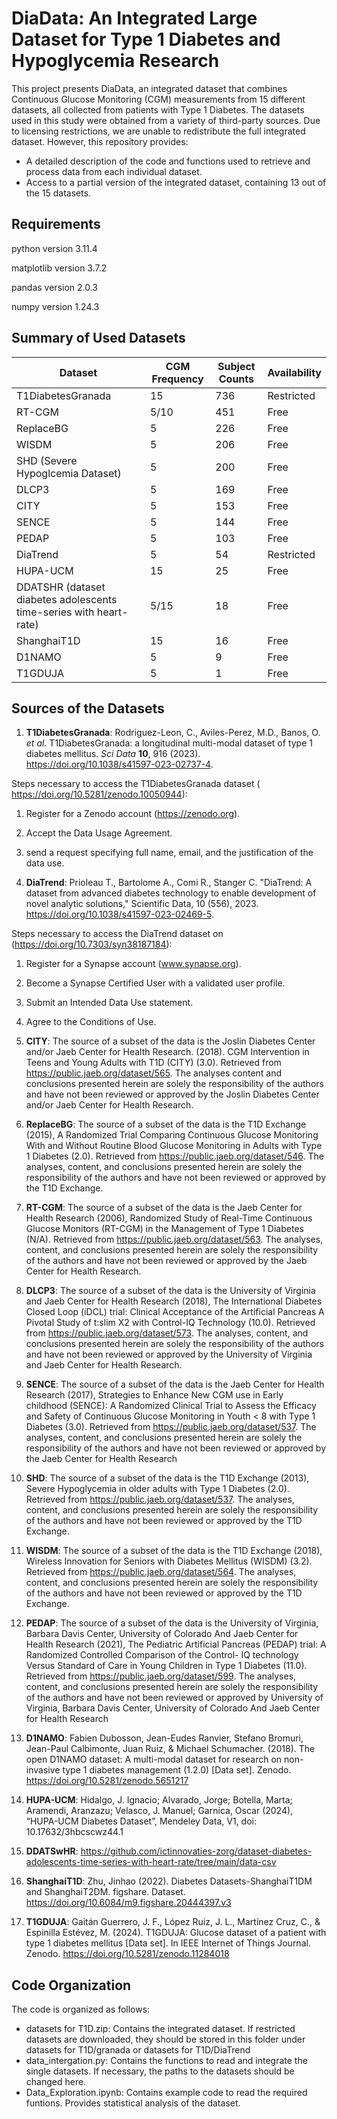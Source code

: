 # DiaData: An Integrated Large Dataset for Type 1 Diabetes and Hypoglycemia Research

This project presents DiaData, an integrated dataset that combines Continuous Glucose Monitoring (CGM) measurements from 15 different datasets, all collected from patients with Type 1 Diabetes. The datasets used in this study were obtained from a variety of third-party sources. Due to licensing restrictions, we are unable to redistribute the full integrated dataset. However, this repository provides:

- A detailed description of the code and functions used to retrieve and process data from each individual dataset.
- Access to a partial version of the integrated dataset, containing 13 out of the 15 datasets.

## Requirements

python version 3.11.4

matplotlib version 3.7.2

pandas version 2.0.3

numpy version 1.24.3


## Summary of Used Datasets 

| Dataset                                                      | CGM Frequency | Subject Counts | Availability |
| ------------------------------------------------------------ | ------------- | -------------- | ------------ |
| T1DiabetesGranada                                            | 15            | 736            | Restricted   |
| RT-CGM                                                       | 5/10          | 451            | Free         |
| ReplaceBG                                                    | 5             | 226            | Free         |
| WISDM                                                        | 5             | 206            | Free         |
| SHD (Severe Hypoglcemia Dataset)                             | 5             | 200            | Free         |
| DLCP3                                                        | 5             | 169            | Free         |
| CITY                                                         | 5             | 153            | Free         |
| SENCE                                                        | 5             | 144            | Free         |
| PEDAP                                                        | 5             | 103            | Free         |
| DiaTrend                                                     | 5             | 54             | Restricted   |
| HUPA-UCM                                                     | 15            | 25             | Free         |
| DDATSHR (dataset diabetes adolescents time-series with heart-rate) | 5/15    | 18             | Free         |
| ShanghaiT1D                                                  | 15            | 16             | Free         |
| D1NAMO                                                       | 5             | 9              | Free         |
| T1GDUJA                                                      | 5             | 1              | Free         |



## Sources of the Datasets

1. **T1DiabetesGranada**: Rodriguez-Leon, C., Aviles-Perez, M.D., Banos, O. *et al.* T1DiabetesGranada: a longitudinal multi-modal dataset of type 1 diabetes mellitus. *Sci Data* **10**, 916 (2023). https://doi.org/10.1038/s41597-023-02737-4.

  Steps necessary to access the T1DiabetesGranada dataset ( https://doi.org/10.5281/zenodo.10050944):

  1. Register for a Zenodo account (https://zenodo.org).
  2. Accept the Data Usage Agreement.
  3. send a request specifying full name, email, and the justification of the data use.

2. **DiaTrend**: Prioleau T., Bartolome A., Comi R., Stanger C. "DiaTrend: A dataset from advanced diabetes technology to enable development of novel analytic solutions," Scientific Data, 10 (556), 2023. https://doi.org/10.1038/s41597-023-02469-5.

  Steps necessary to access the DiaTrend dataset on (https://doi.org/10.7303/syn38187184):

  1. Register for a Synapse account (www.synapse.org).
  2. Become a Synapse Certified User with a validated user profile.
  3. Submit an Intended Data Use statement.
  4. Agree to the Conditions of Use.

3. **CITY**: The source of a subset of the data is the Joslin Diabetes Center and/or Jaeb Center for Health Research. (2018). CGM Intervention in Teens and Young Adults with T1D (CITY) (3.0). Retrieved from https://public.jaeb.org/dataset/565. The analyses content and conclusions presented herein are solely the responsibility of the authors and have not been reviewed or approved by the Joslin Diabetes Center and/or Jaeb Center for Health Research.

4. **ReplaceBG**: The source of a subset of the data is the T1D Exchange (2015), A Randomized Trial Comparing Continuous Glucose Monitoring With and Without Routine Blood Glucose Monitoring in Adults with Type 1 Diabetes (2.0). Retrieved from https://public.jaeb.org/dataset/546. The analyses, content, and conclusions presented herein are solely the responsibility of the authors and have not been reviewed or approved by the T1D Exchange. 

5. **RT-CGM**: The source of a subset of the data is the Jaeb Center for Health Research (2006), Randomized Study of Real-Time Continuous Glucose Monitors (RT-CGM) in the Management of Type 1 Diabetes (N/A). Retrieved from https://public.jaeb.org/dataset/563. The analyses, content, and conclusions presented herein are solely the responsibility of the authors and have not been reviewed or approved by the Jaeb Center for Health Research. 

6. **DLCP3**: The source of a subset of the data is the University of Virginia and Jaeb Center for Health Research (2018), The International Diabetes Closed Loop (iDCL) trial: Clinical Acceptance of the Artificial Pancreas A Pivotal Study of t:slim X2 with Control-IQ Technology (10.0). Retrieved from https://public.jaeb.org/dataset/573. The analyses, content, and conclusions presented herein are solely the responsibility of the authors and have not been reviewed or approved by the University of Virginia and Jaeb Center for Health Research. 

7. **SENCE**: The source of a subset of the data is the Jaeb Center for Health Research (2017), Strategies to Enhance New CGM use in Early childhood (SENCE): A Randomized Clinical Trial to Assess the Efficacy and Safety of Continuous Glucose Monitoring in Youth < 8 with Type 1 Diabetes (3.0). Retrieved from https://public.jaeb.org/dataset/537. The analyses, content, and conclusions presented herein are solely the responsibility of the authors and have not been reviewed or approved by the Jaeb Center for Health Research

8. **SHD**: The source of a subset of the data is the T1D Exchange (2013), Severe Hypoglycemia in older adults with Type 1 Diabetes (2.0). Retrieved from https://public.jaeb.org/dataset/537. The analyses, content, and conclusions presented herein are solely the responsibility of the authors and have not been reviewed or approved by the T1D Exchange.  

9. **WISDM**: The source of a subset of the data is the T1D Exchange (2018), Wireless Innovation for Seniors with Diabetes Mellitus (WISDM) (3.2). Retrieved from https://public.jaeb.org/dataset/564. The analyses, content, and conclusions presented herein are solely the responsibility of the authors and have not been reviewed or approved by the T1D Exchange. 

10. **PEDAP**: The source of a subset of the data is the University of Virginia, Barbara Davis Center, University of Colorado And Jaeb Center for Health Research (2021), The Pediatric Artificial Pancreas (PEDAP) trial: A Randomized Controlled Comparison of the Control- IQ technology Versus Standard of Care in Young Children in Type 1 Diabetes (11.0). Retrieved from https://public.jaeb.org/dataset/599. The analyses, content, and conclusions presented herein are solely the responsibility of the authors and have not been reviewed or approved by University of Virginia, Barbara Davis Center, University of Colorado And Jaeb Center for Health Research

11. **D1NAMO**: Fabien Dubosson, Jean-Eudes Ranvier, Stefano Bromuri, Jean-Paul Calbimonte, Juan Ruiz, & Michael Schumacher. (2018). The open D1NAMO dataset: A multi-modal dataset for research on non-invasive type 1 diabetes management (1.2.0) [Data set]. Zenodo. https://doi.org/10.5281/zenodo.5651217

12. **HUPA-UCM**: Hidalgo, J. Ignacio; Alvarado, Jorge; Botella, Marta; Aramendi, Aranzazu; Velasco, J. Manuel; Garnica, Oscar (2024), “HUPA-UCM Diabetes Dataset”, Mendeley Data, V1, doi: 10.17632/3hbcscwz44.1

13. **DDATSwHR**: https://github.com/ictinnovaties-zorg/dataset-diabetes-adolescents-time-series-with-heart-rate/tree/main/data-csv
    
15. **ShanghaiT1D**: Zhu, Jinhao (2022). Diabetes Datasets-ShanghaiT1DM and ShanghaiT2DM. figshare. Dataset. https://doi.org/10.6084/m9.figshare.20444397.v3
    
17. **T1GDUJA**: Gaitán Guerrero, J. F., López Ruiz, J. L., Martínez Cruz, C., & Espinilla Estévez, M. (2024). T1GDUJA: Glucose dataset of a patient with type 1 diabetes mellitus [Data set]. In IEEE Internet of Things Journal. Zenodo. https://doi.org/10.5281/zenodo.11284018



## Code Organization

The code is organized as follows: 

- datasets for T1D.zip: Contains the integrated dataset. If restricted datasets are downloaded, they should be stored in this folder under datasets for T1D/granada or datasets for T1D/DiaTrend
- data_intergation.py: Contains the functions to read and integrate the single datasets. If necessary, the paths to the datasets should be changed here. 
- Data_Exploration.ipynb: Contains example code to read the required funtions. Provides statistical analysis of the dataset.
